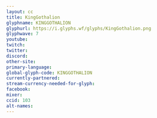 ```yaml
---
layout: cc
title: KingGothalion
glyphname: KINGGOTHALION
glyphurl: https://i.glyphs.wf/glyphs/KingGothalion.png
glyphwave: 7
youtube: 
twitch: 
twitter: 
discord: 
other-site: 
primary-language: 
global-glyph-code: KINGGOTHALION
currently-partnered: 
stream-currency-needed-for-glyph: 
facebook: 
mixer: 
ccid: 103
alt-names: 
---
```


